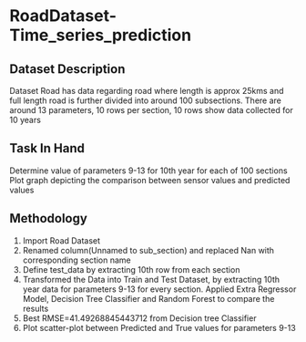 # RoadDataset-Time_series_prediction
## Dataset Description
Dataset Road has data regarding road where length is approx 25kms and full length road is further divided into around 100 subsections.
There are around 13 parameters, 10 rows per section, 10 rows show data collected for 10 years
## Task In Hand
Determine value of parameters 9-13 for 10th year for each of 100 sections
Plot graph depicting the comparison between sensor values and predicted values
## Methodology
1. Import Road Dataset
2. Renamed column(Unnamed to sub_section) and replaced Nan with corresponding section name
3. Define test_data by extracting 10th  row from each section
4. Transformed the Data into Train and Test Dataset, by extracting 10th year data for parameters 9-13 for every section. Applied Extra Regressor Model, Decision Tree Classifier and Random Forest to compare the results
5. Best RMSE=41.49268845443712 from Decision tree Classifier
6. Plot scatter-plot between Predicted and True values for parameters 9-13
